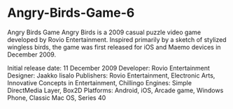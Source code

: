 # Angry-Birds-Game-6

Angry Birds Game
Angry Birds is a 2009 casual puzzle video game developed by Rovio Entertainment. Inspired primarily by a sketch of stylized wingless birds, the game was first released for iOS and Maemo devices in December 2009.

Initial release date: 11 December 2009 Developer: Rovio Entertainment Designer: Jaakko Iisalo Publishers: Rovio Entertainment, Electronic Arts, Innovative Concepts in Entertainment, Chillingo Engines: Simple DirectMedia Layer, Box2D Platforms: Android, iOS, Arcade game, Windows Phone, Classic Mac OS, Series 40
